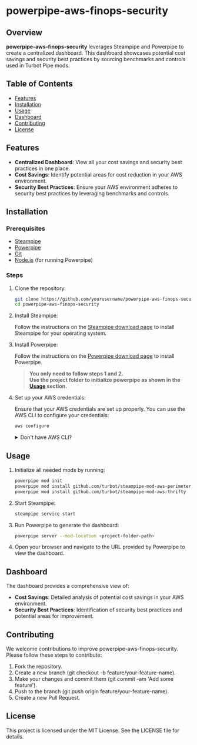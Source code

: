 # powerpipe-aws-finops-security

## Overview

**powerpipe-aws-finops-security** leverages Steampipe and Powerpipe to create a centralized dashboard. This dashboard showcases potential cost savings and security best practices by sourcing benchmarks and controls used in Turbot Pipe mods.

## Table of Contents

- [Features](#features)
- [Installation](#installation)
- [Usage](#usage)
- [Dashboard](#dashboard)
- [Contributing](#contributing)
- [License](#license)

## Features

- **Centralized Dashboard**: View all your cost savings and security best practices in one place.
- **Cost Savings**: Identify potential areas for cost reduction in your AWS environment.
- **Security Best Practices**: Ensure your AWS environment adheres to security best practices by leveraging benchmarks and controls.

## Installation

### Prerequisites

- [Steampipe](https://steampipe.io/downloads)
- [Powerpipe](https://powerpipe.io/downloads)
- [Git](https://git-scm.com/downloads)
- [Node.js](https://nodejs.org/) (for running Powerpipe)

### Steps

1. Clone the repository:
   
   ```bash
   git clone https://github.com/yourusername/powerpipe-aws-finops-security.git
   cd powerpipe-aws-finops-security
   ```
   
3. Install Steampipe:

   Follow the instructions on the [Steampipe download page](https://steampipe.io/downloads) to install Steampipe for your operating system.

4. Install Powerpipe:

   Follow the instructions on the [Powerpipe download page](https://powerpipe.io/downloads) to install Powerpipe.
   > **You only need to follow steps 1 and 2. <br>
   > Use the project folder to initialize powerpipe as shown in the [Usage](#usage) section.**

5. Set up your AWS credentials:

   Ensure that your AWS credentials are set up properly. You can use the AWS CLI to configure your credentials:
   ```bash
   aws configure
   ```
    <details>
      <summary>Don't have AWS CLI?</summary>
      
      You can download it following the instructions on this link: [AWS CLI Install](https://docs.aws.amazon.com/pt_br/cli/latest/userguide/getting-started-install.html)

      Then you will need to create an IAM user and an Access Key to pass it on the command's parameters: [Access Key](https://docs.aws.amazon.com/pt_br/IAM/latest/UserGuide/id_credentials_access-keys.html#Using_CreateAccessKey)
      

      If you use SSO to access your account, you can use [aws-azure-login](https://github.com/aws-azure-login/aws-azure-login) to configure credentials.
      
    </details>

   
## Usage
1. Initialize all needed mods by running:
   
   ```bash
   powerpipe mod init
   powerpipe mod install github.com/turbot/steampipe-mod-aws-perimeter
   powerpipe mod install github.com/turbot/steampipe-mod-aws-thrifty
   ```
   
3. Start Steampipe:
   
   ```bash
   steampipe service start
   ```
   
4. Run Powerpipe to generate the dashboard:
   
   ```bash
   powerpipe server --mod-location <project-folder-path>
   ```
   
6. Open your browser and navigate to the URL provided by Powerpipe to view the dashboard.

## Dashboard

The dashboard provides a comprehensive view of:

- **Cost Savings**: Detailed analysis of potential cost savings in your AWS environment.
- **Security Best Practices**: Identification of security best practices and potential areas for improvement.


## Contributing

We welcome contributions to improve powerpipe-aws-finops-security. Please follow these steps to contribute:

1. Fork the repository.
2. Create a new branch (git checkout -b feature/your-feature-name).
3. Make your changes and commit them (git commit -am 'Add some feature').
4. Push to the branch (git push origin feature/your-feature-name).
5. Create a new Pull Request.

## License

This project is licensed under the MIT License. See the LICENSE file for details.
